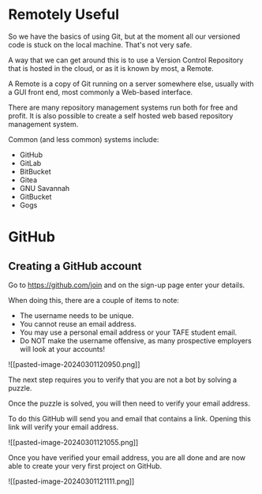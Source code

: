 # Remotely Useful

So we have the basics of using Git, but at the moment all our versioned code is stuck on the local machine. That's not very safe.

A way that we can get around this is to use a Version Control Repository that is hosted in the cloud, or as it is known by most, a Remote.

A Remote is a copy of Git running on a server somewhere else, usually with a GUI front end, most commonly a Web-based interface.

There are many repository management systems run both for free and profit. It is also possible to create a self hosted web based repository management system.

Common (and less common) systems include:
- GitHub
- GitLab
- BitBucket
- Gitea
- GNU Savannah
- GitBucket
- Gogs

# GitHub

## Creating a GitHub account

Go to https://github.com/join and on the sign-up page enter your details.

When doing this, there are a couple of items to note:
- The username needs to be unique.
- You cannot reuse an email address.
- You may use a personal email address or your TAFE student email.
- Do NOT make the username offensive, as many prospective employers will look at your accounts!

![[pasted-image-20240301120950.png]]

The next step requires you to verify that you are not a bot by solving a puzzle.

Once the puzzle is solved, you will then need to verify your email address.

To do this GitHub will send you and email that contains a link. Opening this link will verify your email address.

![[pasted-image-20240301121055.png]]

Once you have verified your email address, you are all done and are now able to create your very first project on GitHub.

![[pasted-image-20240301121111.png]]




